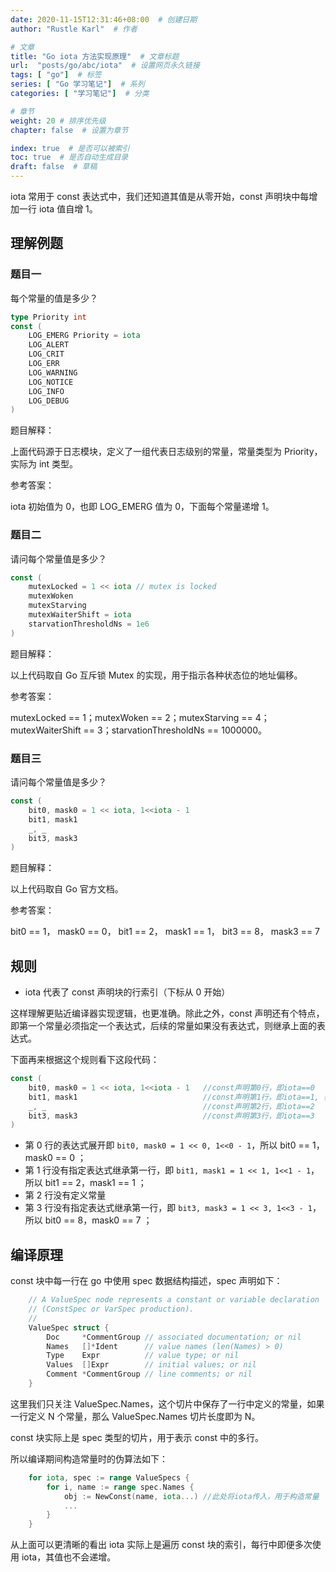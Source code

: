 ```yaml
---
date: 2020-11-15T12:31:46+08:00  # 创建日期
author: "Rustle Karl"  # 作者

# 文章
title: "Go iota 方法实现原理"  # 文章标题
url:  "posts/go/abc/iota"  # 设置网页永久链接
tags: [ "go"]  # 标签
series: [ "Go 学习笔记"]  # 系列
categories: [ "学习笔记"]  # 分类

# 章节
weight: 20 # 排序优先级
chapter: false  # 设置为章节

index: true  # 是否可以被索引
toc: true  # 是否自动生成目录
draft: false  # 草稿
---
```


iota 常用于 const 表达式中，我们还知道其值是从零开始，const 声明块中每增加一行 iota 值自增 1。

## 理解例题

### 题目一

每个常量的值是多少？

```go
type Priority int
const (
    LOG_EMERG Priority = iota
    LOG_ALERT
    LOG_CRIT
    LOG_ERR
    LOG_WARNING
    LOG_NOTICE
    LOG_INFO
    LOG_DEBUG
)
```

题目解释：

上面代码源于日志模块，定义了一组代表日志级别的常量，常量类型为 Priority，实际为 int 类型。

参考答案：

iota 初始值为 0，也即 LOG_EMERG 值为 0，下面每个常量递增 1。

### 题目二

请问每个常量值是多少？

```go
const (
    mutexLocked = 1 << iota // mutex is locked
    mutexWoken
    mutexStarving
    mutexWaiterShift = iota
    starvationThresholdNs = 1e6
)
```

题目解释：

以上代码取自 Go 互斥锁 Mutex 的实现，用于指示各种状态位的地址偏移。

参考答案：

mutexLocked == 1；mutexWoken == 2；mutexStarving == 4；mutexWaiterShift == 3；starvationThresholdNs == 1000000。

### 题目三

请问每个常量值是多少？

```go
const (
    bit0, mask0 = 1 << iota, 1<<iota - 1
    bit1, mask1
    _, _
    bit3, mask3
)
```

题目解释：

以上代码取自 Go 官方文档。

参考答案：

bit0 == 1， mask0 == 0， bit1 == 2， mask1 == 1， bit3 == 8， mask3 == 7

## 规则

- iota 代表了 const 声明块的行索引（下标从 0 开始）

这样理解更贴近编译器实现逻辑，也更准确。除此之外，const 声明还有个特点，即第一个常量必须指定一个表达式，后续的常量如果没有表达式，则继承上面的表达式。

下面再来根据这个规则看下这段代码：

```go
const (
    bit0, mask0 = 1 << iota, 1<<iota - 1   //const声明第0行，即iota==0
    bit1, mask1                            //const声明第1行，即iota==1, 表达式继承上面的语句
    _, _                                   //const声明第2行，即iota==2
    bit3, mask3                            //const声明第3行，即iota==3
)
```

- 第 0 行的表达式展开即 `bit0, mask0 = 1 << 0, 1<<0 - 1`，所以 bit0 == 1，mask0 == 0 ；
- 第 1 行没有指定表达式继承第一行，即 `bit1, mask1 = 1 << 1, 1<<1 - 1`，所以 bit1 == 2，mask1 == 1 ；
- 第 2 行没有定义常量
- 第 3 行没有指定表达式继承第一行，即 `bit3, mask3 = 1 << 3, 1<<3 - 1`，所以 bit0 == 8，mask0 == 7 ；

## 编译原理

const 块中每一行在 go 中使用 spec 数据结构描述，spec 声明如下：

```go
    // A ValueSpec node represents a constant or variable declaration
    // (ConstSpec or VarSpec production).
    //
    ValueSpec struct {
        Doc     *CommentGroup // associated documentation; or nil
        Names   []*Ident      // value names (len(Names) > 0)
        Type    Expr          // value type; or nil
        Values  []Expr        // initial values; or nil
        Comment *CommentGroup // line comments; or nil
    }
```

这里我们只关注 ValueSpec.Names，这个切片中保存了一行中定义的常量，如果一行定义 N 个常量，那么 ValueSpec.Names 切片长度即为 N。

const 块实际上是 spec 类型的切片，用于表示 const 中的多行。

所以编译期间构造常量时的伪算法如下：

```go
    for iota, spec := range ValueSpecs {
        for i, name := range spec.Names {
            obj := NewConst(name, iota...) //此处将iota传入，用于构造常量
			...
        }
    }
```

从上面可以更清晰的看出 iota 实际上是遍历 const 块的索引，每行中即便多次使用 iota，其值也不会递增。
